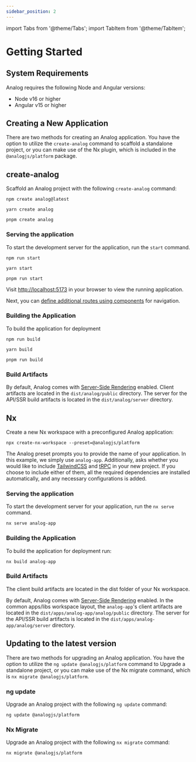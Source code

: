 ```yaml
---
sidebar_position: 2
---
```


import Tabs from '@theme/Tabs';
import TabItem from '@theme/TabItem';

# Getting Started

## System Requirements

Analog requires the following Node and Angular versions:

- Node v16 or higher
- Angular v15 or higher

## Creating a New Application

There are two methods for creating an Analog application. You have the option to utilize the `create-analog` command
to scaffold a standalone project, or you can make use of the Nx plugin, which is included in the `@analogjs/platform` package.

<Tabs groupId="app-creator">
  <TabItem label="create-analog" value="create-analog">

## create-analog

Scaffold an Analog project with the following `create-analog` command:

<Tabs groupId="package-manager">
  <TabItem value="npm">

```shell
npm create analog@latest
```

  </TabItem>

  <TabItem label="Yarn" value="yarn">

```shell
yarn create analog
```

  </TabItem>

  <TabItem value="pnpm">

```shell
pnpm create analog
```

  </TabItem>
</Tabs>

### Serving the application

To start the development server for the application, run the `start` command.

<Tabs groupId="package-manager">
  <TabItem value="npm">

```shell
npm run start
```

  </TabItem>

  <TabItem label="Yarn" value="yarn">

```shell
yarn start
```

  </TabItem>

  <TabItem value="pnpm">

```shell
pnpm run start
```

  </TabItem>
</Tabs>

Visit [http://localhost:5173](http://localhost:5173) in your browser to view the running application.

Next, you can [define additional routes using components](/docs/features/routing/overview) for navigation.

### Building the Application

To build the application for deployment

<Tabs groupId="package-manager">
  <TabItem value="npm">

```shell
npm run build
```

  </TabItem>

  <TabItem label="Yarn" value="yarn">

```shell
yarn build
```

  </TabItem>

  <TabItem value="pnpm">

```shell
pnpm run build
```

### Build Artifacts

By default, Analog comes with [Server-Side Rendering](/docs/features/server/server-side-rendering) enabled.
Client artifacts are located in the `dist/analog/public` directory.
The server for the API/SSR build artifacts is located in the `dist/analog/server` directory.

  </TabItem>
</Tabs>

  </TabItem>

  <TabItem label="Nx" value="nx">

## Nx

Create a new Nx workspace with a preconfigured Analog application:

```shell
npx create-nx-workspace --preset=@analogjs/platform
```

The Analog preset prompts you to provide the name of your application. In this example, we simply use `analog-app`.
Additionally, asks whether you would like to include [TailwindCSS](https://tailwindcss.com) and [tRPC](https://trpc.io) in your new project.
If you choose to include either of them, all the required dependencies are installed automatically,
and any necessary configurations is added.

### Serving the application

To start the development server for your application, run the `nx serve` command.

```shell
nx serve analog-app
```

### Building the Application

To build the application for deployment run:

```shell
nx build analog-app
```

### Build Artifacts

The client build artifacts are located in the dist folder of your Nx workspace.

By default, Analog comes with [Server-Side Rendering](/docs/features/server/server-side-rendering) enabled.
In the common apps/libs workspace layout, the `analog-app`'s client artifacts are located in the `dist/apps/analog-app/analog/public` directory.
The server for the API/SSR build artifacts is located in the `dist/apps/analog-app/analog/server` directory.

</TabItem>
</Tabs>

## Updating to the latest version

There are two methods for upgrading an Analog application. You have the option to utilize the `ng update @analogjs/platform` command
to Upgrade a standalone project, or you can make use of the Nx migrate command, which is `nx migrate @analogjs/platform`.

<Tabs groupId="app-upgrader">
  <TabItem label="ng update" value="ng-update">

### ng update

Upgrade an Analog project with the following `ng update` command:

```shell
ng update @analogjs/platform
```
</TabItem>

  <TabItem label="Nx" value="nx-migrate">

### Nx Migrate

Upgrade an Analog project with the following `nx migrate` command: 

```shell
nx migrate @analogjs/platform
```
</TabItem>
</Tabs>

